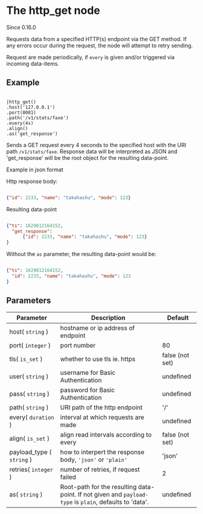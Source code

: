 The http_get node
=====================

Since 0.16.0

Requests data from a specified HTTP(s) endpoint via the GET method.
If any errors occur during the request, the node will attempt to retry sending.

Request are made periodically, if `every` is given and/or triggered via incoming data-items.



Example
-------
```dfs  

|http_get()
.host('127.0.0.1')
.port(8081)
.path('/v1/stats/faxe')
.every(4s)
.align()
.as('get_response') 

```

Sends a GET request every 4 seconds to the specified host with the URI path `/v1/stats/faxe`.
Response data will be interpreted as JSON and 'get_response' will be the root object for the resulting data-point.

Example in json format

Http response body:
```json

{"id": 2233, "name": "takahashu", "mode": 123}

```

Resulting data-point

```json

{"ts": 1629812164152, 
  "get_response":  
      {"id": 2233, "name": "takahashu", "mode": 123}
}

```

Without the `as` parameter, the resulting data-point would be:
```json

{"ts": 1629812164152, 
  "id": 2233, "name": "takahashu", "mode": 123
}

```


Parameters
----------

| Parameter                 | Description                                                                                             | Default         |
|---------------------------|---------------------------------------------------------------------------------------------------------|-----------------|
| host( `string` )          | hostname or ip address of endpoint                                                                      |                 |
| port( `integer` )         | port number                                                                                             | 80              |
| tls( `is_set` )           | whether to use tls ie. https                                                                            | false (not set) |
| user( `string` )          | username for Basic Authentication                                                                       | undefined       |
| pass( `string` )          | password for Basic Authentication                                                                       | undefined       |
| path( `string` )          | URI path of the http endpoint                                                                           | '/'             |
| every( `duration` )       | interval at which requests are made                                                                     | undefined       |
| align( `is_set` )         | align read intervals according to every                                                                 | false (not set) |
| payload_type ( `string` ) | how to interpert the response body, `'json'` or `'plain'`                                               | 'json'          |
| retries( `integer` )      | number of retries, if request failed                                                                    | 2               |
| as( `string` )            | Root-path for the resulting data-point. If not given and `payload-type` is `plain`, defaults to 'data'. | undefined       |'data'
